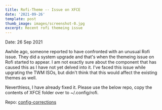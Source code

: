 ```yaml
---
title: Rofi-Theme -- Issue on XFCE
date: '2021-09-26'
template: post
thumb_image: images/screenshot-0.jpg
excerpt: Recent rofi themeing issue
---
```

Date: 26 Sep 2021

Awhile ago, someone reported to have confronted with an unusual Rofi issue.  They did a system upgrade and that's when the themeing issue on Rofi started to appear. I am not exactly sure about the component that has caused this as I have not yet delved into it. I've faced this issue while upgrating the TWM ISOs, but didn't think that this would affect the existing themes as well.

Neverthless, I have already fixed it. Please use the below repo, copy the contents of XFCE folder over to ~/.config/rofi.

Repo: [config-corrections](https://github.com/peux-os/config-corrections)



